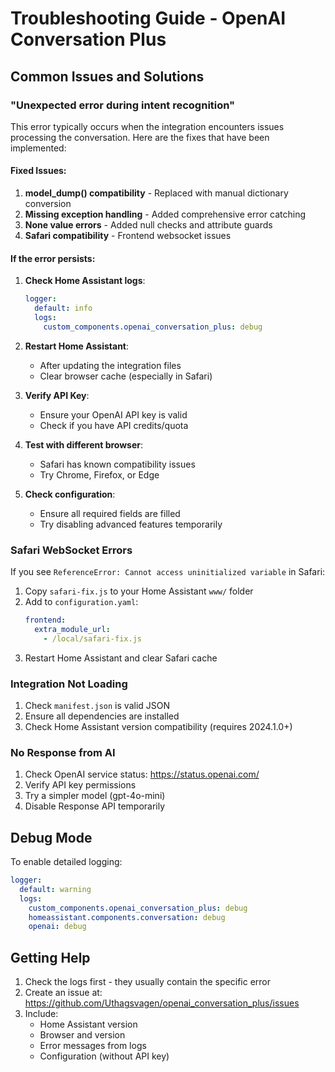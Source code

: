 # Troubleshooting Guide - OpenAI Conversation Plus

## Common Issues and Solutions

### "Unexpected error during intent recognition"

This error typically occurs when the integration encounters issues processing the conversation. Here are the fixes that have been implemented:

#### Fixed Issues:
1. **model_dump() compatibility** - Replaced with manual dictionary conversion
2. **Missing exception handling** - Added comprehensive error catching
3. **None value errors** - Added null checks and attribute guards
4. **Safari compatibility** - Frontend websocket issues

#### If the error persists:

1. **Check Home Assistant logs**:
   ```yaml
   logger:
     default: info
     logs:
       custom_components.openai_conversation_plus: debug
   ```

2. **Restart Home Assistant**:
   - After updating the integration files
   - Clear browser cache (especially in Safari)

3. **Verify API Key**:
   - Ensure your OpenAI API key is valid
   - Check if you have API credits/quota

4. **Test with different browser**:
   - Safari has known compatibility issues
   - Try Chrome, Firefox, or Edge

5. **Check configuration**:
   - Ensure all required fields are filled
   - Try disabling advanced features temporarily

### Safari WebSocket Errors

If you see `ReferenceError: Cannot access uninitialized variable` in Safari:

1. Copy `safari-fix.js` to your Home Assistant `www/` folder
2. Add to `configuration.yaml`:
   ```yaml
   frontend:
     extra_module_url:
       - /local/safari-fix.js
   ```
3. Restart Home Assistant and clear Safari cache

### Integration Not Loading

1. Check `manifest.json` is valid JSON
2. Ensure all dependencies are installed
3. Check Home Assistant version compatibility (requires 2024.1.0+)

### No Response from AI

1. Check OpenAI service status: https://status.openai.com/
2. Verify API key permissions
3. Try a simpler model (gpt-4o-mini)
4. Disable Response API temporarily

## Debug Mode

To enable detailed logging:

```yaml
logger:
  default: warning
  logs:
    custom_components.openai_conversation_plus: debug
    homeassistant.components.conversation: debug
    openai: debug
```

## Getting Help

1. Check the logs first - they usually contain the specific error
2. Create an issue at: https://github.com/Uthagsvagen/openai_conversation_plus/issues
3. Include:
   - Home Assistant version
   - Browser and version
   - Error messages from logs
   - Configuration (without API key)
